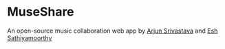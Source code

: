 # MuseShare
An open-source music collaboration web app by [Arjun Srivastava](https://www.linkedin.com/in/arjun-srivastava042701/) and [Esh Sathiyamoorthy](https://www.linkedin.com/in/esh-sathiyamoorthy-533698156/)
